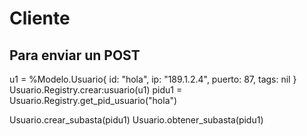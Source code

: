 # Cliente

## Para enviar un POST

u1 = %Modelo.Usuario{ id: "hola", ip: "189.1.2.4", puerto: 87, tags: nil }
Usuario.Registry.crear:usuario(u1)
pidu1 = Usuario.Registry.get_pid_usuario("hola")

Usuario.crear_subasta(pidu1)
Usuario.obtener_subasta(pidu1)

